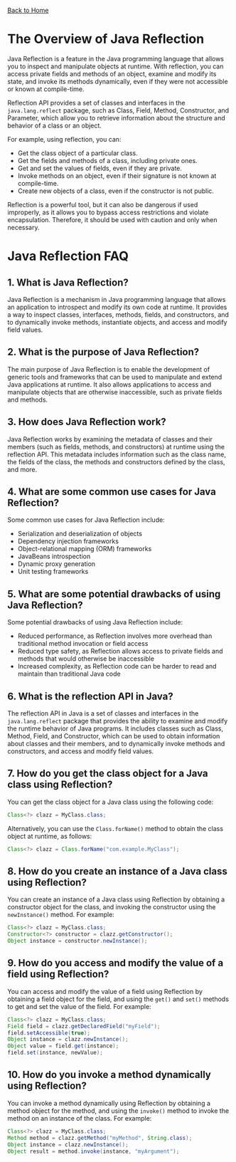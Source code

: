 [Back to Home](../README.md#java)
# The Overview of Java Reflection
Java Reflection is a feature in the Java 
programming language that allows you to inspect
and manipulate objects at runtime.
With reflection, you can access private fields
and methods of an object, examine 
and modify its state, and invoke 
its methods dynamically, even if
they were not accessible 
or known at compile-time.

Reflection API provides a set of classes 
and interfaces in the `java.lang.reflect` package,
such as Class, Field, Method, Constructor, 
and Parameter, which allow you to retrieve information
about the structure and behavior of a class or an object.

For example, using reflection, you can:
- Get the class object of a particular class.
- Get the fields and methods of a class, 
including private ones.
- Get and set the values of fields, 
even if they are private.
- Invoke methods on an object, 
even if their signature is not known at compile-time.
- Create new objects of a class, 
even if the constructor is not public.

Reflection is a powerful tool, 
but it can also be dangerous if used improperly, 
as it allows you to bypass access restrictions 
and violate encapsulation. Therefore,
it should be used with caution 
and only when necessary.

# Java Reflection FAQ
## 1. What is Java Reflection?
Java Reflection is a mechanism in 
Java programming language that allows 
an application to introspect and modify
its own code at runtime. 
It provides a way to inspect classes, 
interfaces, methods, fields, and constructors, 
and to dynamically invoke methods, 
instantiate objects, 
and access and modify field values.

## 2. What is the purpose of Java Reflection?
The main purpose of Java Reflection 
is to enable the development of generic tools 
and frameworks that can be used to manipulate
and extend Java applications at runtime. 
It also allows applications to access 
and manipulate objects that 
are otherwise inaccessible, 
such as private fields and methods.

## 3. How does Java Reflection work?
Java Reflection works by examining 
the metadata of classes and their members 
(such as fields, methods, and constructors) 
at runtime using the reflection API. 
This metadata includes information 
such as the class name, 
the fields of the class,
the methods and constructors defined
by the class, and more.

## 4. What are some common use cases for Java Reflection?
Some common use cases for Java Reflection include:
- Serialization and deserialization of objects
- Dependency injection frameworks
- Object-relational mapping (ORM) frameworks
- JavaBeans introspection
- Dynamic proxy generation
- Unit testing frameworks

## 5. What are some potential drawbacks of using Java Reflection?
Some potential drawbacks of using Java Reflection include:
- Reduced performance, as Reflection involves
more overhead than traditional method
invocation or field access
- Reduced type safety, as Reflection allows 
access to private fields and methods 
that would otherwise be inaccessible
- Increased complexity, as Reflection code 
can be harder to read and maintain 
than traditional Java code

## 6. What is the reflection API in Java?
The reflection API in Java is a set of classes
and interfaces in the `java.lang.reflect` package
that provides the ability to examine 
and modify the runtime behavior of Java programs. 
It includes classes such as Class, Method, Field, 
and Constructor, which can be used 
to obtain information about classes
and their members, and to dynamically invoke methods 
and constructors, and access and modify field values.

## 7. How do you get the class object for a Java class using Reflection?
You can get the class object for a Java class using the following code:

```java
Class<?> clazz = MyClass.class;
```

Alternatively, you can use the `Class.forName()`
method to obtain the class object at runtime, 
as follows:

```java
Class<?> clazz = Class.forName("com.example.MyClass");
```

## 8. How do you create an instance of a Java class using Reflection?
You can create an instance of a Java class 
using Reflection by obtaining a constructor 
object for the class, and invoking the constructor 
using the `newInstance()` method. For example:

```java
Class<?> clazz = MyClass.class;
Constructor<?> constructor = clazz.getConstructor();
Object instance = constructor.newInstance();
```

## 9. How do you access and modify the value of a field using Reflection?
You can access and modify the value 
of a field using Reflection by obtaining 
a field object for the field, 
and using the `get()` and `set()` methods
to get and set the value of the field.
For example:

```java
Class<?> clazz = MyClass.class;
Field field = clazz.getDeclaredField("myField");
field.setAccessible(true);
Object instance = clazz.newInstance();
Object value = field.get(instance);
field.set(instance, newValue);
```

## 10. How do you invoke a method dynamically using Reflection?
You can invoke a method dynamically 
using Reflection by obtaining a method object 
for the method, and using the `invoke()` method
to invoke the method on an instance of the class.
For example:

```java
Class<?> clazz = MyClass.class;
Method method = clazz.getMethod("myMethod", String.class);
Object instance = clazz.newInstance();
Object result = method.invoke(instance, "myArgument");
```
